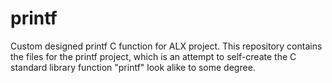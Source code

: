 # printf
Custom designed printf C function for ALX project.
This repository contains the files for the printf
project, which is an attempt to self-create the C
standard library function "printf" look alike to
some degree.
